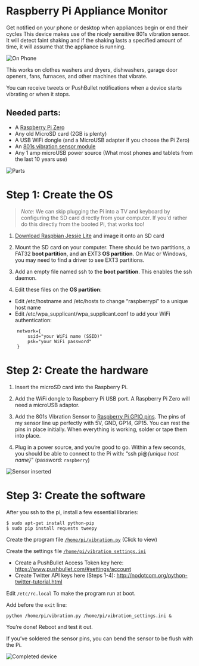 # Raspberry Pi Appliance Monitor

Get notified on your phone or desktop when appliances begin or end their cycles
This device makes use of the nicely sensitive 801s vibration sensor.  It will detect faint shaking and if the shaking lasts a specified amount of time, it will assume that the appliance is running. 

![On Phone](https://cloud.githubusercontent.com/assets/1101856/21469770/5d91e94e-ca2b-11e6-8c9c-d28eb902aefb.jpg "On Phone")

This works on clothes washers and dryers, dishwashers, garage door openers, fans, furnaces, and other machines that vibrate.

You can receive tweets or PushBullet notifications when a device starts vibrating or when it stops.

## Needed parts:

* A [Raspberry Pi Zero](https://www.raspberrypi.org/products/pi-zero/)
* Any old MicroSD card (2GB is plenty)
* A USB WiFi dongle (and a MicroUSB adapter if you choose the Pi Zero)
* An [801s vibration sensor module](https://www.amazon.com/s/ref=nb_sb_noss?url=search-alias%3Dcomputers&field-keywords=801s+vibration+sensor)
* Any 1 amp microUSB power source (What most phones and tablets from the last 10 years use) 

![Parts](https://cloud.githubusercontent.com/assets/1101856/21469691/1141fa38-ca27-11e6-8c7e-c1d389709a06.jpg "Parts")

# Step 1: Create the OS

> *Note*: We can skip plugging the Pi into a TV and keyboard by configuring the SD card directly from your computer. If you'd rather do this directly from the booted Pi, that works too!

1. [Download Raspbian Jessie Lite](https://www.raspberrypi.org/downloads/raspbian/) and image it onto an SD card 

2. Mount the SD card on your computer.  There should be two partitions, a FAT32 **boot partition**, and an EXT3 **OS partition**.  On Mac or Windows, you may need to find a driver to see EXT3 partitions.

3. Add an empty file named ssh to the **boot partition**.  This enables the ssh daemon.

4. Edit these files on the **OS partition**:
  * Edit /etc/hostname and /etc/hosts to change “raspberrypi” to a unique host name
  * Edit /etc/wpa_supplicant/wpa_supplicant.conf to add your WiFi authentication:

```
    network={
	    ssid="your WiFi name (SSID)"
	    psk="your WiFi password"
    }
```

# Step 2: Create the hardware

1. Insert the microSD card into the Raspberry Pi.

2. Add the WiFi dongle to Raspberry Pi USB port.  A Raspberry Pi Zero will need a microUSB adaptor.

3. Add the 801s Vibration Sensor to [Raspberry Pi GPIO pins](https://pinout.xyz/).  The pins of my sensor line up perfectly with 5V, GND, GP14, GP15.  You can rest the pins in place initially.  When everything is working, solder or tape them into place.

4. Plug in a power source, and you’re good to go.  Within a few seconds, you should be able to connect to the Pi with: “ssh pi@*{unique host name}*” (password: `raspberry`)

![Sensor inserted](https://cloud.githubusercontent.com/assets/1101856/21469689/113ee280-ca27-11e6-979f-a2d7c1aeb3bb.jpg "Sensor inserted")


# Step 3: Create the software

After you ssh to the pi, install a few essential libraries:

    $ sudo apt-get install python-pip
    $ sudo pip install requests tweepy

Create the program file [`/home/pi/vibration.py`](https://raw.githubusercontent.com/Shmoopty/rpi-appliance-monitor/master/vibration.py) (Click to view)


Create the settings file [`/home/pi/vibration_settings.ini`](https://raw.githubusercontent.com/Shmoopty/rpi-appliance-monitor/master/vibration_settings.ini)

* Create a PushBullet Access Token key here:  https://www.pushbullet.com/#settings/account
* Create Twitter API keys here (Steps 1-4): http://nodotcom.org/python-twitter-tutorial.html

Edit `/etc/rc.local` To make the program run at boot.

Add before the `exit` line:

    python /home/pi/vibration.py /home/pi/vibration_settings.ini &

You’re done!  Reboot and test it out.

If you’ve soldered the sensor pins, you can bend the sensor to be flush with the Pi.

![Completed device](https://cloud.githubusercontent.com/assets/1101856/21469692/1143d1fa-ca27-11e6-9986-e12b9c23e189.jpg "Completed device")

